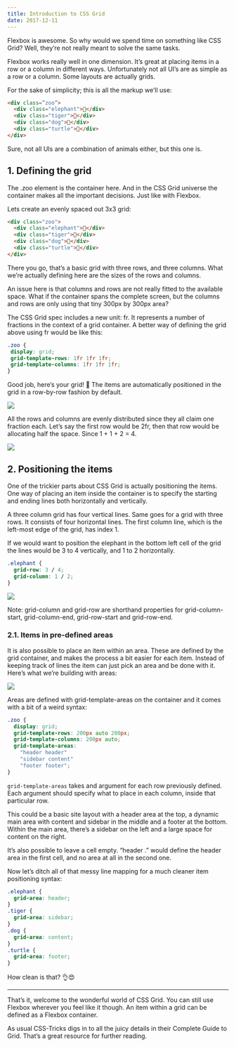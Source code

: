 ```yaml
---
title: Introduction to CSS Grid
date: 2017-12-11
---
```


Flexbox is awesome. So why would we spend time on something like CSS Grid? Well, they’re not really meant to solve the same tasks.

Flexbox works really well in one dimension. It’s great at placing items in a row or a column in different ways. Unfortunately not all UI’s are as simple as a row or a column. Some layouts are actually grids.

For the sake of simplicity; this is all the markup we’ll use:

```html
<div class=”zoo”>
  <div class="elephant">🐘</div>
  <div class="tiger">🐯</div>
  <div class="dog">🐶</div>
  <div class="turtle">🐢</div>
</div>
```

Sure, not all UIs are a combination of animals either, but this one is.

## 1. Defining the grid

The .zoo element is the container here. And in the CSS Grid universe the container makes all the important decisions. Just like with Flexbox.

Lets create an evenly spaced out 3x3 grid:

```html
<div class="zoo">
  <div class="elephant">🐘</div>
  <div class="tiger">🐯</div>
  <div class="dog">🐶</div>
  <div class="turtle">🐢</div>
</div>
```

There you go, that’s a basic grid with three rows, and three columns. What we’re actually defining here are the sizes of the rows and columns.

An issue here is that columns and rows are not really fitted to the available space. What if the container spans the complete screen, but the columns and rows are only using that tiny 300px by 300px area?

The CSS Grid spec includes a new unit: fr. It represents a number of fractions in the context of a grid container. A better way of defining the grid above using fr would be like this:

```css
.zoo {
 display: grid;
 grid-template-rows: 1fr 1fr 1fr;
 grid-template-columns: 1fr 1fr 1fr;
}
```

Good job, here’s your grid! 👊 The items are automatically positioned in the grid in a row-by-row fashion by default.

<img src="./01.png" />

All the rows and columns are evenly distributed since they all claim one fraction each. Let’s say the first row would be 2fr, then that row would be allocating half the space. Since 1 + 1 + 2 = 4.

<img src="02.png" />


## 2. Positioning the items

One of the trickier parts about CSS Grid is actually positioning the items. One way of placing an item inside the container is to specify the starting and ending lines both horizontally and vertically.

A three column grid has four vertical lines. Same goes for a grid with three rows. It consists of four horizontal lines. The first column line, which is the left-most edge of the grid, has index 1.

If we would want to position the elephant in the bottom left cell of the grid the lines would be 3 to 4 vertically, and 1 to 2 horizontally.

```css
.elephant {
  grid-row: 3 / 4;
  grid-column: 1 / 2;
}
```

<img src="03.png" />

Note: grid-column and grid-row are shorthand properties for grid-column-start, grid-column-end, grid-row-start and grid-row-end.

### 2.1. Items in pre-defined areas

It is also possible to place an item within an area. These are defined by the grid container, and makes the process a bit easier for each item. Instead of keeping track of lines the item can just pick an area and be done with it. Here’s what we’re building with areas:

<img src="04.png" />

Areas are defined with grid-template-areas on the container and it comes with a bit of a weird syntax:

```css
.zoo {
  display: grid;
  grid-template-rows: 200px auto 200px;
  grid-template-columns: 200px auto;
  grid-template-areas:
    "header header"
    "sidebar content"
    "footer footer";
}
```

`grid-template-areas` takes and argument for each row previously defined. Each argument should specify what to place in each column, inside that particular row.

This could be a basic site layout with a header area at the top, a dynamic main area with content and sidebar in the middle and a footer at the bottom. Within the main area, there’s a sidebar on the left and a large space for content on the right.

It’s also possible to leave a cell empty. “header .” would define the header area in the first cell, and no area at all in the second one.

Now let’s ditch all of that messy line mapping for a much cleaner item positioning syntax:

```css
.elephant {
  grid-area: header;
}
.tiger {
  grid-area: sidebar;
}
.dog {
  grid-area: content;
}
.turtle {
  grid-area: footer;
}
```

How clean is that? 👌😍

---

That’s it, welcome to the wonderful world of CSS Grid. You can still use Flexbox wherever you feel like it though. An item within a grid can be defined as a Flexbox container.

As usual CSS-Tricks digs in to all the juicy details in their Complete Guide to Grid. That’s a great resource for further reading.
